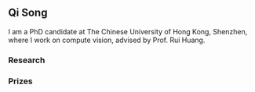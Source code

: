 ## Qi Song

I am a PhD candidate at The Chinese University of Hong Kong, Shenzhen, where I work on compute vision, advised by Prof. Rui Huang.

### Research


### Prizes


